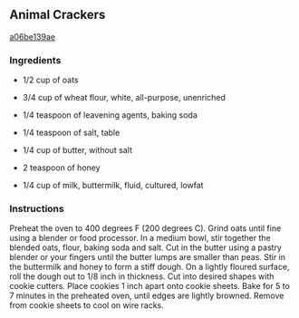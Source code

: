 ## Animal Crackers

[a06be139ae](http://allrecipes.com/recipe/animal-crackers/)

### Ingredients

 - 1/2 cup of oats

 - 3/4 cup of wheat flour, white, all-purpose, unenriched

 - 1/4 teaspoon of leavening agents, baking soda

 - 1/4 teaspoon of salt, table

 - 1/4 cup of butter, without salt

 - 2 teaspoon of honey

 - 1/4 cup of milk, buttermilk, fluid, cultured, lowfat

### Instructions

Preheat the oven to 400 degrees F (200 degrees C). Grind oats until fine using a blender or food processor. In a medium bowl, stir together the blended oats, flour, baking soda and salt. Cut in the butter using a pastry blender or your fingers until the butter lumps are smaller than peas. Stir in the buttermilk and honey to form a stiff dough. On a lightly floured surface, roll the dough out to 1/8 inch in thickness. Cut into desired shapes with cookie cutters. Place cookies 1 inch apart onto cookie sheets. Bake for 5 to 7 minutes in the preheated oven, until edges are lightly browned. Remove from cookie sheets to cool on wire racks.